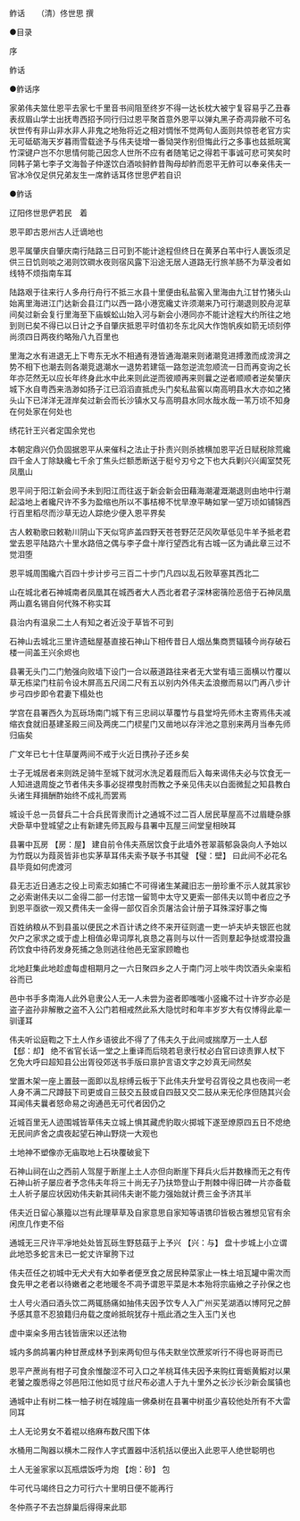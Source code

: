 鲊话　　（清）佟世思 撰  

●目录  

序  

鲊话  

●鲊话序  

家弟伟夫筮仕恩平去家七千里音书间阻至终岁不得一达长枕大被宁复容易乎乙丑春表叔眉山学士出抚粤西招予同行归过恩平聚首意外恩平以弹丸黑子奇凋异敝不可名状世传有非山非水非人非鬼之地殆将近之相对惆怅不觉两旬人面则共惊苍老官方实无可砥砺海天岁暮雨雪载途予与伟夫徒增一番恸哭作别但悔此行之多事也兹抵皖寓竹深键户岂不尔思情何能己因念人世所不应有者随笔记之得若干事诚可悲可笑矣时同韩子第七李子文海昝子仲遂饮白酒啖鲟鲊昔陶母却鲊而恩平无鲊可以奉亲伟夫一官冰冷仅足供兄弟友生一席鲊话耳佟世思俨若自识  

●鲊话  

辽阳佟世思俨若民　着  

恩平即古恩州古人迁谪地也  

恩平属肇庆自肇庆南行陆路三日可到不能计途程但终日在黄茅白苇中行人裹饭须足供三日饥则啖之渴则饮磵水夜则宿风露下沿途无居人道路无行旅羊肠不为草没者如线特不烦指南车耳  

陆路艰于往来行人多舟行舟行不抵三水县十里便由私盐窖入里海由九江甘竹猪头山始离里海进江门达新会县江门以西一路小港宽纔丈许须潮来乃可行潮退则胶舟泥草间矣过新会复行里海至下庙蜈蚣山始入河与新会小港同亦不能计途程大约所往之地到则已矣不得已以日计之予自肇庆抵恩平时值初冬东北风大作饱帆疾如箭无顷刻停尚须四日两夜约略殆八九百里也  

里海之水有进退无上下粤东无水不相通有港皆通海潮来则诸潮竞进搏激而成滂湃之势不相下也潮去则各潮竞退潮水一退势若建瓴一路忽逆流忽顺流一日而再变询之长年亦茫然无以应长年终身此水中此来则此逆而彼顺再来则曩之逆者顺顺者逆矣肇庆城下水自粤西来浩渺如扬子江已滔滔直抵虎头门矣私盐窖以南高明县水大亦如之猪头山下已洋洋无涯岸矣过新会而长沙镇水又与高明县水同水哉水哉一苇万顷不知身在何处家在何处也  

绣花针王兴者定国余党也  

本朝定鼎兴仍负固据恩平从来催科之法止于扑责兴则杀掳横加恩平近日赋税除荒纔四千金人丁除缺纔七千余丁焦头烂额悉断送于梃兮刃兮之下也大兵剿兴兴阖室焚死凤凰山  

恩平间于阳江新会间予未到阳江而往返于新会新会田藉海潮灌溉潮退则由地中行潮起溢地上者纔尺许不多为盈缩也所以不事桔槔不忧旱潦平畴如掌一望万顷如铺锦西行百里稻尽而沙草无边人踪绝少便入恩平界矣  

古人敕勒歌曰敕勒川阴山下天似穹庐盖四野天苍苍野茫茫风吹草低见牛羊予抵老君堂去恩平陆路六十里水路倍之偶与李子盘十岸行望西北有古城一区为诵此章三过不觉泪堕  

恩平城周围纔六百四十步计步弓三百二十步门凡四以乱石败草塞其西北二  

山在城北者石神城南者凤凰其在城西者大人西北者君子深林密篟险恶倍于石神凤凰两山嘉名锡自何代殊不称实耳  

县治内有温泉二土人有知之者近没于草皆不可到  

石神山去城北三里许遗础屋基直接石神山下相传昔日人烟丛集商贾辐辏今尚存破石楼一间盖王兴余烬也  

县署无头门二门勉强向败墙下设门一合以蔽道路往来者无大堂有墙三面横以竹覆以草无栋梁门柱前令设木屏高五尺阔二尺有五以别内外伟夫孟浪撤而易以门再八步计步弓四步即令君妻下榻处也  

学宫在县署西久为瓦砾场南门城下有三忠祠以草覆竹与县堂埒先师木主寄焉伟夫减缩衣食就旧基建圣殿三间及两庑二门棂星门又凿地以存泮池之意别来两月当奉先师归庙矣  

广文年已七十住草厦两间不戒于火近日携孙子还乡矣  

士子无城居者来则跣足骑牛至城下就河水洗足着屐而后入每来谒伟夫必与饮食无一人知进退周旋之节者伟夫多事必捉襟曳肘而教之予亲见伟夫以白面微髭之知县教白头诸生拜揖酬酢始终不成礼而罢焉  

城设千总一员督兵二十合兵民胥隶而计之通城不过二百人居民草屋高不过眉睫杂豚犬卧草中登城望之止有新建先师瓦殿与县署中瓦屋三间堂皇相映耳  

县署中瓦房 【房：屋】 建自前令伟夫燕居饮食于此墙外苍翠蓊郁袅袅向人予始以为竹既以为葭菼皆非也实茅草耳伟夫索予联予书其璧 【璧：壁】 曰此间不必花名县毕竟如何虎渡河  

县无志近日通志之役上司索志如捕亡不可得诸生某藏旧志一册珍重不示人就其家钞之必索谢伟夫以二金得二部一付志馆一留笥中太守又更索一部伟夫以笥中者应之予到恩平亟欲一观又费伟夫一金得一部仅百余页屠沽会计册子耳殊深好事之悔  

百姓纳粮从不到县虽以便民之术百计诱之终不来开征则遣一吏一垆夫垆夫银匠也就欠户之家求之或于虚上相值必卑词厚礼哀恳之喜则与以什一否则羣起争挞或潜投蛊药饮食中待药发身死捕之急则逃往他邑无室家顾瞻也  

北地赶集此地趁虚每虚相期月之一六日聚四乡之人于南门河上啖牛肉饮酒头籴粜稻谷而已  

邑中书手多南海人此外皂隶公人无一人未尝为盗者即嗤嗤小竖纔不过十许岁亦必是盗子盗孙非解散之盗不入公门若相戒然此系大隐忧时和年丰岁岁大有仅博得此辈一驯谨耳  

伟夫听讼庭鞫之下土人作乡语彼此不得了了伟夫久于此间或揣摩万一土人郄 【郄：却】 绝不省官长话一堂之上重译而后晓若皂隶行杖必白官曰谅责罪人杖下乞免大呼曰超知县公出胥役郊送书手版曰禀护言语文字之妙真无间然矣  

堂置木架一座上置鼓一面即以乱棕缚云板于下此伟夫升堂号召胥役之具也夜间一老人身不满二尺蹲鼓下司更或自三鼓交五鼓或自四鼓又交二鼓从来无伦序但随其兴会耳闻伟夫曩者怒命易之询通邑无可代者因仍之  

近城百里无人迹围城皆草伟夫立城上惧其藏虎豹取火掷城下遂至燎原四五日不熄绝无民间庐舍之虞夜起望石神山野烧一大观也  

土地神不塑像亦无庙取地上石块覆破瓮下  

石神山祠在山之西前人驾屋于断崖上土人亦但向断崖下拜兵火后并数椽而无之有传石神山祈子屡应者予念伟夫年将三十尚无子乃扶笻登山于荆棘中得旧碑一片亦备载土人祈子屡应状因劝伟夫新其祠伟夫谢不能力强始就计费三金予济其半  

伟夫近日留心篆籀以岂有此理草草及自家意思自家知等语镌印皆极古雅想见官有余闲庶几作吏不俗  

通城无三尺许平凈地处处皆瓦砾生野慈菇于上予兴 【兴：与】 盘十步城上小立谓此地恐多蛇言未已一蛇丈许窜胯下过  

伟夫莅任之初城中无犬犬有大如拳者便烹食之居民种菜家止一株土培瓦罐中需次而食先甲之老者以待嫩者之老地暖冬不凋予谓恩平菜是木本殆将宗庙飨之子孙保之也  

士人号火酒曰酒头饮二两辄肠痛如抽伟夫因予饮专人入广州买芜湖酒以博阿兄之醉予感其意不忍狼籍归舟载之度岭抵皖犹存十瓶此酒之生入玉门关也  

虚中粜籴多用古钱皆唐宋以还法物  

城内多鹧鸪署内种甘蔗成林予到来两旬但与伟夫默坐饮蔗浆听行不得也哥哥而已  

恩平产蔗尚有柑子可食余惟酸涩不可入口之羊桃耳伟夫因予来购红膏蛎黄鰕对以果老饕之腹悉得之邻邑阳江他如觅寸丝尺布必遣人于九十里外之长沙长沙新会属镇也  

通城中止有树二株一柚子树在城隍庙一佛桑树在县署中树虽少喜较他处所有不大雷同耳  

土人无论男女不着裩以络麻布数尺围下体  

水桶用二陶器以横木二叚作人字式置器中活机括以便出入此恩平人绝世聪明也  

土人无釜家家以瓦瓶煨饭呼为炮 【炮：砂】 包  

牛可代马竭终日之力可行六十里明日便不能再行  

冬仲燕子不去岂辞巢后得得来此耶  
